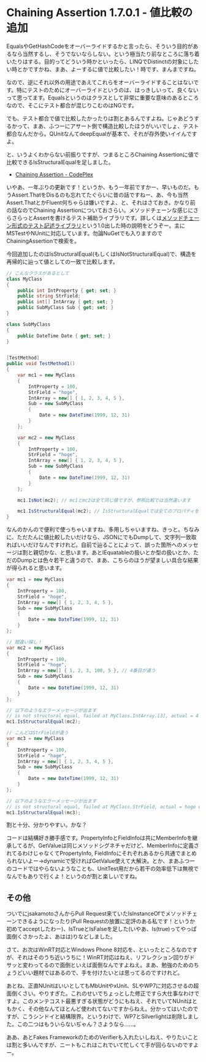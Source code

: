 # Chaining Assertion 1.7.0.1 - 値比較の追加

EqualsやGetHashCodeをオーバーライドするかと言ったら、そういう目的があるなら当然するし、そうでないならしない。という極当たり前なところに落ち着いたりはする。目的ってどういう時かといったら、LINQでDistinctの対象にしたい時とかですかね、まあ、よーするに値で比較したい！時です、まんまですね。

なので、逆にそれ以外の用途であえてこれらをオーバーライドすることはないです。特にテストのためにオーバーライドというのは、はっきしいって、良くないって思ってます。Equalsというのはクラスとして非常に重要な意味のあるところなので、そこにテスト都合が混じりこむのはNGです。

でも、テスト都合で値で比較したかったりは割とあるんですよね。じゃあどうするかって、まあ、ふつーにアサート側で構造比較したほうがいいでしょ、テスト都合なんだから。QUnitなんてdeepEqualが基本で、それが存外使いイイんですよ。

と、いうよくわからない前振りですが、つまるところChaining Assertionに値で比較できるIsStructuralEqualを足しました。

* [Chaining Assertion - CodePlex](http://chainingassertion.codeplex.com/)

いやあ、一年ぶりの更新です！というか、もう一年前ですかー、早いものだ。もうAssert.ThatをDisるのも忘れてたぐらいに昔の話ですねー、あ、今も当然Assert.ThatとかFluent何ちゃらは嫌いですよ、と、それはさておき。かなり前の話なのでChaining Assertionについておさらい。メソッドチェーンな感じにさらさらっとAssertを書けるテスト補助ライブラリです。詳しくは[メソッドチェーン形式のテスト記述ライブラリ](http://neue.cc/2011/02/24_306.html)という1.0出した時の説明をどうぞー。主にMSTestやNUnitに対応しています。勿論NuGetでも入りますのでChainingAssertionで検索を。

今回追加したのはIsStructuralEqual(もしくはIsNotStructuralEqual)で、構造を再帰的に辿って値としての一致で比較します。

```csharp
// こんなクラスがあるとして
class MyClass
{
    public int IntProperty { get; set; }
    public string StrField;
    public int[] IntArray { get; set; }
    public SubMyClass Sub { get; set; }
}

class SubMyClass
{
    public DateTime Date { get; set; }
}


[TestMethod]
public void TestMethod1()
{
    var mc1 = new MyClass
    {
        IntProperty = 100,
        StrField = "hoge",
        IntArray = new[] { 1, 2, 3, 4, 5 },
        Sub = new SubMyClass
        {
            Date = new DateTime(1999, 12, 31)
        }
    };

    var mc2 = new MyClass
    {
        IntProperty = 100,
        StrField = "hoge",
        IntArray = new[] { 1, 2, 3, 4, 5 },
        Sub = new SubMyClass
        {
            Date = new DateTime(1999, 12, 31)
        }
    };

    mc1.IsNot(mc2); // mc1とmc2は全て同じ値ですが、参照比較では当然違います

    mc1.IsStructuralEqual(mc2); // IsStructuralEqualでは全てのプロパティを再帰的に辿って比較します
}
```

なんのかんので便利で使っちゃいますね、多用しちゃいますね、きっと。ちなみに、ただたんに値比較したいだけなら、JSONにでもDumpして、文字列一致取ればいいだけなんですけれど。自前で辿ることによって、誤った箇所へのメッセージは割と親切かな、と思います。あとIEquatableの扱いとか型の扱いとか、ただのDumpとは色々若干と違うので、まあ、こちらのほうが望ましい具合な結果が得られると思います。

```csharp
var mc1 = new MyClass
{
    IntProperty = 100,
    StrField = "hoge",
    IntArray = new[] { 1, 2, 3, 4, 5 },
    Sub = new SubMyClass
    {
        Date = new DateTime(1999, 12, 31)
    }
};

// 間違い探し！
var mc2 = new MyClass
{
    IntProperty = 100,
    StrField = "hoge",
    IntArray = new[] { 1, 2, 3, 100, 5 }, // 4番目が違う
    Sub = new SubMyClass
    {
        Date = new DateTime(1999, 12, 31)
    }
};

// 以下のようなエラーメッセージが出ます
// is not structural equal, failed at MyClass.IntArray.[3], actual = 4 expected = 5
mc1.IsStructuralEqual(mc2);

// こんどはStrFieldが違う
var mc3 = new MyClass
{
    IntProperty = 100,
    StrField = "hage",
    IntArray = new[] { 1, 2, 3, 4, 5 },
    Sub = new SubMyClass
    {
        Date = new DateTime(1999, 12, 31)
    }
};

// 以下のようなエラーメッセージが出ます
// is not structural equal, failed at MyClass.StrField, actual = hoge expected = hage
mc1.IsStructuralEqual(mc3);

```

割と十分、分かりやすい。かな？

コードは結構好き勝手感です。PropertyInfoとFieldInfoは共にMemberInfoを継承してるが、GetValueは同じメソッドシグネチャだけど、MemberInfoに定義されてるわけじゃなくてPropertyInfo, FieldInfoにそれぞれあるから共通でまとめられないよー→dynamicで受ければGetValue使えて大解決。とか、まあふつーのコードではやらないようなことも、UnitTest用だから若干の効率低下は無視でなんでもありで行くよ！というのが割と楽しいですね。

その他
---
ついでにjsakamotoさんからPull Request来ていたIsInstanceOfでメソッドチェーンできるようになったり(Pull Requestの放置に定評のある私です！というか初めてacceptしたわー)、IsTrueとIsFalseを足した(いやあ、Is(true)ってやっぱ面倒くさかったよ、あはは)りなどしました。

さて、お次はWinRT対応とWindows Phone 8対応を、といったところなのですが、それはそのうち近いうちに！WinRT対応はねえ、リフレクション回りがドサッと変わってるので面倒といえば面倒なんですよねえ。まあ、勉強のためのちょうどいい題材ではあるので、手を付けたいとは思ってるのですけれど。

あとね、正直NUnitはいいとしてもMbUnitやxUnit、SLやWP7に対応させるの超面倒くさい。やりすぎた。これのせいでちょっとした修正ですら大仕事なわけですよ。このメンテコスト最悪すぎる状態がどうにもねえ、それでいてNUnitはともかく、その他なんてほとんど使われてないですからねえ。分かってはいたのですが、こうシンドイと結構限界。というわけで、WP7とSilverlightは削除しました。この二つはもういらないぢゃん？さようなら……。

ああ、あとFakes FrameworkのためのVerifierも入れたいしねえ、やりたいことは割と多いんですが、ニートもこれはこれでいて忙しくて手が回らないのですよー。
